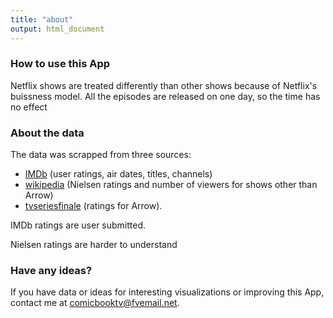 ```yaml
---
title: "about"
output: html_document
---
```


### How to use this App


Netflix shows are treated differently than other shows because of Netflix's buissness model.
All the episodes are released on one day, so the time has no effect

### About the data

The data was scrapped from three sources:

* [IMDb](https://www.imdb.com) (user ratings, air dates, titles, channels)
* [wikipedia](https://www.wikipedia.org) (Nielsen ratings and number of viewers for shows other than Arrow)
* [tvseriesfinale](http://www.tvseriesfinale.com) (ratings for Arrow).

IMDb ratings are user submitted.  
 
Nielsen ratings are harder to understand

### Have any ideas?

If you have data or ideas for interesting visualizations or improving this App, 
contact me at [comicbooktv@fvemail.net](mailto:comicbooktv@fvemail). 
